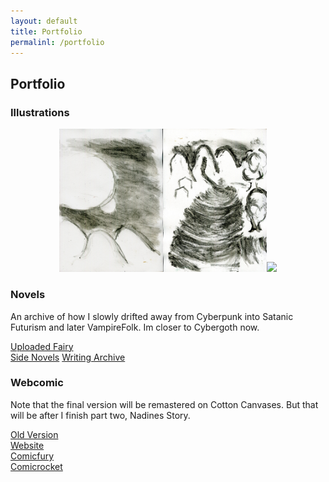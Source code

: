 ```yaml
---
layout: default
title: Portfolio
permalinl: /portfolio
---
```

## Portfolio

### Illustrations
<center>
  <a href="https://lwflouisa.github.io/VampirePortfolio/assets/gallery/epilogue078.jpg"><img src="https://raw.githubusercontent.com/LWFlouisa/VampirePortfolio/main/assets/gallery/epilogue075.jpg" width="33%"></a><a href="https://lwflouisa.github.io/VampirePortfolio/assets/gallery/epilogue076.jpg"><img src="https://raw.githubusercontent.com/LWFlouisa/VampirePortfolio/main/assets/gallery/epilogue076.jpg" width="33%"></a><a href="https://lwflouisa.github.io/VampirePortfolio/assets/gallery/epilogue078.jpg"><img src="https://lwflouisa.github.io/VampirePortfolio/assets/gallery/epilogue078.jpg" width="33%"></a>
</center>

### Novels
An archive of how I slowly drifted away from Cyberpunk into Satanic Futurism and later VampireFolk. Im closer to Cybergoth now.

[Uploaded Fairy](https://lwflouisa.github.io/Homepage/UploadedFairy)<br />
[Side Novels](https://lwflouisa.github.io/Homepage/SideNovels/)
[Writing Archive](https://lwflouisa.github.io/WritingArchive)

### Webcomic
Note that the final version will be remastered on Cotton Canvases. But that will be after I finish part two, Nadines Story.

[Old Version](https://lwflouisa.github.io/UploadedFairyWeb)<br />
[Website](https://lwflouisa.github.io/UploadedFairy)<br />
[Comicfury](https://uploadedfairy.thecomicseries.com)<br />
[Comicrocket](https://www.comic-rocket.com/explore/uploaded-fairy/)<br />

